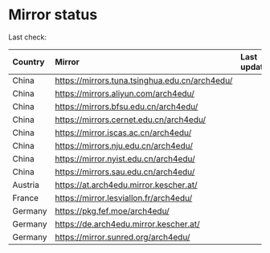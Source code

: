 <script src="./time.js"></script>
# Mirror status
Last check: <script type="text/javascript">localize(1705080391.1070569);</script>

|Country|Mirror|Last update|
|:------|:-----|:----------|
|China|https://mirrors.tuna.tsinghua.edu.cn/arch4edu/|<script type="text/javascript">localize(1705041236);</script>|
|China|https://mirrors.aliyun.com/arch4edu/|<script type="text/javascript">localize(1705041236);</script>|
|China|https://mirrors.bfsu.edu.cn/arch4edu/|<script type="text/javascript">localize(1704998081);</script>|
|China|https://mirrors.cernet.edu.cn/arch4edu/|<script type="text/javascript">localize(1705041236);</script>|
|China|https://mirror.iscas.ac.cn/arch4edu/|<script type="text/javascript">localize(1705041236);</script>|
|China|https://mirrors.nju.edu.cn/arch4edu/|<script type="text/javascript">localize(1704998081);</script>|
|China|https://mirror.nyist.edu.cn/arch4edu/|<script type="text/javascript">localize(1705041236);</script>|
|China|https://mirrors.sau.edu.cn/arch4edu/|<script type="text/javascript">localize(1704998081);</script>|
|Austria|https://at.arch4edu.mirror.kescher.at/|<script type="text/javascript">localize(1705041236);</script>|
|France|https://mirror.lesviallon.fr/arch4edu/|<script type="text/javascript">localize(1705041236);</script>|
|Germany|https://pkg.fef.moe/arch4edu/|<script type="text/javascript">localize(1705041236);</script>|
|Germany|https://de.arch4edu.mirror.kescher.at/|<script type="text/javascript">localize(1705041236);</script>|
|Germany|https://mirror.sunred.org/arch4edu/|<script type="text/javascript">localize(1705041236);</script>|

<script src="./tablefilter/tablefilter.js"></script>
<script src="./table.js"></script>